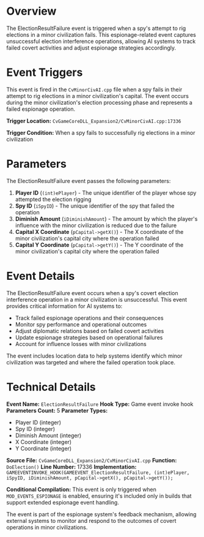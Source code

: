# Overview

The ElectionResultFailure event is triggered when a spy's attempt to rig elections in a minor civilization fails. This espionage-related event captures unsuccessful election interference operations, allowing AI systems to track failed covert activities and adjust espionage strategies accordingly.

# Event Triggers

This event is fired in the `CvMinorCivAI.cpp` file when a spy fails in their attempt to rig elections in a minor civilization's capital. The event occurs during the minor civilization's election processing phase and represents a failed espionage operation.

**Trigger Location:** `CvGameCoreDLL_Expansion2/CvMinorCivAI.cpp:17336`

**Trigger Condition:** When a spy fails to successfully rig elections in a minor civilization

# Parameters

The ElectionResultFailure event passes the following parameters:

1. **Player ID** (`(int)ePlayer`) - The unique identifier of the player whose spy attempted the election rigging
2. **Spy ID** (`iSpyID`) - The unique identifier of the spy that failed the operation
3. **Diminish Amount** (`iDiminishAmount`) - The amount by which the player's influence with the minor civilization is reduced due to the failure
4. **Capital X Coordinate** (`pCapital->getX()`) - The X coordinate of the minor civilization's capital city where the operation failed
5. **Capital Y Coordinate** (`pCapital->getY()`) - The Y coordinate of the minor civilization's capital city where the operation failed

# Event Details

The ElectionResultFailure event occurs when a spy's covert election interference operation in a minor civilization is unsuccessful. This event provides critical information for AI systems to:

- Track failed espionage operations and their consequences
- Monitor spy performance and operational outcomes
- Adjust diplomatic relations based on failed covert activities
- Update espionage strategies based on operational failures
- Account for influence losses with minor civilizations

The event includes location data to help systems identify which minor civilization was targeted and where the failed operation took place.

# Technical Details

**Event Name:** `ElectionResultFailure`
**Hook Type:** Game event invoke hook
**Parameters Count:** 5
**Parameter Types:**
- Player ID (integer)
- Spy ID (integer) 
- Diminish Amount (integer)
- X Coordinate (integer)
- Y Coordinate (integer)

**Source File:** `CvGameCoreDLL_Expansion2/CvMinorCivAI.cpp`
**Function:** `DoElection()`
**Line Number:** 17336
**Implementation:** `GAMEEVENTINVOKE_HOOK(GAMEEVENT_ElectionResultFailure, (int)ePlayer, iSpyID, iDiminishAmount, pCapital->getX(), pCapital->getY());`

**Conditional Compilation:** This event is only triggered when `MOD_EVENTS_ESPIONAGE` is enabled, ensuring it's included only in builds that support extended espionage event handling.

The event is part of the espionage system's feedback mechanism, allowing external systems to monitor and respond to the outcomes of covert operations in minor civilizations.